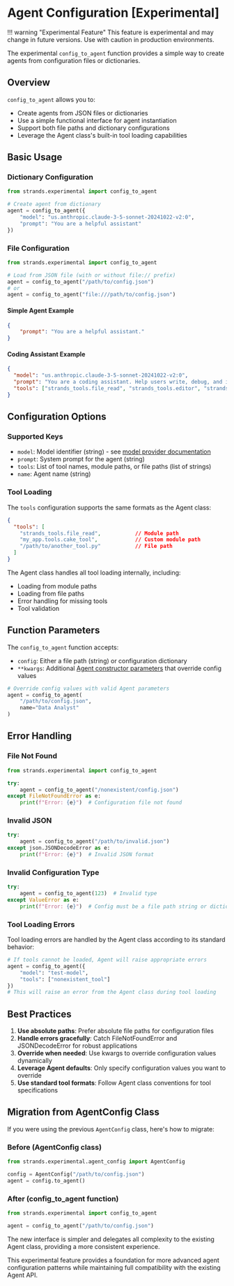 # Agent Configuration [Experimental]

!!! warning "Experimental Feature"
    This feature is experimental and may change in future versions. Use with caution in production environments.

The experimental `config_to_agent` function provides a simple way to create agents from configuration files or dictionaries.

## Overview

`config_to_agent` allows you to:

- Create agents from JSON files or dictionaries
- Use a simple functional interface for agent instantiation
- Support both file paths and dictionary configurations
- Leverage the Agent class's built-in tool loading capabilities

## Basic Usage

### Dictionary Configuration

```python
from strands.experimental import config_to_agent

# Create agent from dictionary
agent = config_to_agent({
    "model": "us.anthropic.claude-3-5-sonnet-20241022-v2:0",
    "prompt": "You are a helpful assistant"
})
```

### File Configuration

```python
from strands.experimental import config_to_agent

# Load from JSON file (with or without file:// prefix)
agent = config_to_agent("/path/to/config.json")
# or
agent = config_to_agent("file:///path/to/config.json")
```

#### Simple Agent Example

```json
{
    "prompt": "You are a helpful assistant."
}
```

#### Coding Assistant Example

```json
{
  "model": "us.anthropic.claude-3-5-sonnet-20241022-v2:0",
  "prompt": "You are a coding assistant. Help users write, debug, and improve their code. You have access to file operations and can execute shell commands when needed.",
  "tools": ["strands_tools.file_read", "strands_tools.editor", "strands_tools.shell"]
}
```

## Configuration Options

### Supported Keys

- `model`: Model identifier (string) - see [model provider documentation](https://strandsagents.com/latest/user-guide/quickstart/#using-a-string-model-id)
- `prompt`: System prompt for the agent (string)
- `tools`: List of tool names, module paths, or file paths (list of strings)
- `name`: Agent name (string)

### Tool Loading

The `tools` configuration supports the same formats as the Agent class:

```json
{
  "tools": [
    "strands_tools.file_read",           // Module path
    "my_app.tools.cake_tool",            // Custom module path  
    "/path/to/another_tool.py"           // File path
  ]
}
```

The Agent class handles all tool loading internally, including:
- Loading from module paths
- Loading from file paths
- Error handling for missing tools
- Tool validation

## Function Parameters

The `config_to_agent` function accepts:

- `config`: Either a file path (string) or configuration dictionary
- `**kwargs`: Additional [Agent constructor parameters](https://strandsagents.com/latest/api-reference/agent/#strands.agent.agent.Agent.__init__) that override config values

```python
# Override config values with valid Agent parameters
agent = config_to_agent(
    "/path/to/config.json",
    name="Data Analyst"
)
```

## Error Handling

### File Not Found
```python
from strands.experimental import config_to_agent

try:
    agent = config_to_agent("/nonexistent/config.json")
except FileNotFoundError as e:
    print(f"Error: {e}")  # Configuration file not found
```

### Invalid JSON
```python
try:
    agent = config_to_agent("/path/to/invalid.json")
except json.JSONDecodeError as e:
    print(f"Error: {e}")  # Invalid JSON format
```

### Invalid Configuration Type
```python
try:
    agent = config_to_agent(123)  # Invalid type
except ValueError as e:
    print(f"Error: {e}")  # Config must be a file path string or dictionary
```

### Tool Loading Errors

Tool loading errors are handled by the Agent class according to its standard behavior:

```python
# If tools cannot be loaded, Agent will raise appropriate errors
agent = config_to_agent({
    "model": "test-model",
    "tools": ["nonexistent_tool"]
})
# This will raise an error from the Agent class during tool loading
```

## Best Practices

1. **Use absolute paths**: Prefer absolute file paths for configuration files
2. **Handle errors gracefully**: Catch FileNotFoundError and JSONDecodeError for robust applications
3. **Override when needed**: Use kwargs to override configuration values dynamically
4. **Leverage Agent defaults**: Only specify configuration values you want to override
5. **Use standard tool formats**: Follow Agent class conventions for tool specifications

## Migration from AgentConfig Class

If you were using the previous `AgentConfig` class, here's how to migrate:

### Before (AgentConfig class)
```python
from strands.experimental.agent_config import AgentConfig

config = AgentConfig("/path/to/config.json")
agent = config.to_agent()
```

### After (config_to_agent function)
```python
from strands.experimental import config_to_agent

agent = config_to_agent("/path/to/config.json")
```

The new interface is simpler and delegates all complexity to the existing Agent class, providing a more consistent experience.

This experimental feature provides a foundation for more advanced agent configuration patterns while maintaining full compatibility with the existing Agent API.
